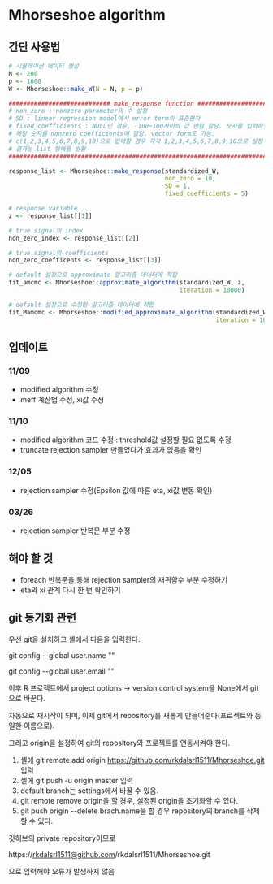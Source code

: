 # Mhorseshoe algorithm

## 간단 사용법


```r
# 시뮬레이션 데이터 생성
N <- 200
p <- 1000
W <- Mhorseshoe::make_W(N = N, p = p)

############################ make_response function #############################
# non_zero : nonzero parameter의 수 설정                                        
# SD : linear regression model에서 error term의 표준편차                        
# fixed_coefficients : NULL인 경우, -100~100사이의 값 랜덤 할당. 숫자를 입력하면
# 해당 숫자를 nonzero coefficients에 할당. vector form도 가능.                  
# c(1,2,3,4,5,6,7,8,9,10)으로 입력할 경우 각각 1,2,3,4,5,6,7,8,9,10으로 설정 됨 
# 결과는 list 형태를 반환                                                       
#################################################################################

response_list <- Mhorseshoe::make_response(standardized_W,
                                           non_zero = 10, 
                                           SD = 1, 
                                           fixed_coefficients = 5)

# response variable
z <- response_list[[1]]

# true signal의 index
non_zero_index <- response_list[[2]]

# true signal의 coefficients
non_zero_coefficents <- response_list[[3]]

# default 설정으로 approximate 알고리즘 데이터에 적합
fit_amcmc <- Mhorseshoe::approximate_algorithm(standardized_W, z,
                                               iteration = 10000)

# default 설정으로 수정한 알고리즘 데이터에 적합
fit_Mamcmc <- Mhorseshoe::modified_approximate_algorithm(standardized_W, z,
                                                         iteration = 10000)
```

## 업데이트

### 11/09

- modified algorithm 수정
- meff 계산법 수정, xi값 수정

### 11/10

- modified algorithm 코드 수정 : threshold값 설정할 필요 없도록 수정
- truncate rejection sampler 만들었다가 효과가 없음을 확인

### 12/05

- rejection sampler 수정(Epsilon 값에 따른 eta, xi값 변동 확인)

### 03/26

- rejection sampler 반복문 부분 수정

## 해야 할 것

- foreach 반복문을 통해 rejection sampler의 재귀함수 부분 수정하기
- eta와 xi 관계 다시 한 번 확인하기


## git 동기화 관련

우선 git을 설치하고 셸에서 다음을 입력한다.

git config --global user.name ""

git config --global user.email ""

이후 R 프로젝트에서 project options -> version control system을 None에서 git으로 바꾼다.

자동으로 재시작이 되며, 이제 git에서 repository를 새롭게 만들어준다(프로젝트와 동일한 이름으로).

그리고 origin을 설정하여 git의 repository와 프로젝트를 연동시켜야 한다.

1. 셸에 git remote add origin https://github.com/rkdalsrl1511/Mhorseshoe.git 입력
2. 셸에 git push -u origin master 입력
3. default branch는 settings에서 바꿀 수 있음.
4. git remote remove origin을 할 경우, 설정된 origin을 초기화할 수 있다.
5. git push origin --delete brach.name을 할 경우 repository의 branch를 삭제할 수 있다.


깃허브의 private repository이므로

https://rkdalsrl1511@github.com/rkdalsrl1511/Mhorseshoe.git

으로 입력해야 오류가 발생하지 않음
